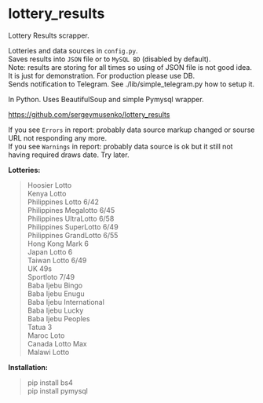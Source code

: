 # lottery_results
Lottery Results scrapper.

Lotteries and data sources in `config.py`.<br/>
Saves results into `JSON` file or to `MySQL BD` (disabled by default).<br/>
Note: results are storing for all times so using of JSON file is not good idea. It is just for demonstration.
For production please use DB.<br/>
Sends notification to Telegram. See ./lib/simple_telegram.py how to setup it.

In Python. Uses BeautifulSoup and simple Pymysql wrapper.

https://github.com/sergeymusenko/lottery_results

If you see `Errors` in report: probably data source markup changed or sourse URL not responding any more.<br/>
If you see `Warnings` in report: probably data source is ok but it still not having required draws date. Try later.

**Lotteries:**
> Hoosier Lotto <br/>
Kenya Lotto <br/>
Philippines Lotto 6/42 <br/>
Philippines Megalotto 6/45 <br/>
Philippines UltraLotto 6/58 <br/>
Philippines SuperLotto 6/49 <br/>
Philippines GrandLotto 6/55 <br/>
Hong Kong Mark 6 <br/>
Japan Lotto 6 <br/>
Taiwan Lotto 6/49 <br/>
UK 49s <br/>
Sportloto 7/49 <br/>
Baba Ijebu Bingo <br/>
Baba Ijebu Enugu <br/>
Baba Ijebu International <br/>
Baba Ijebu Lucky <br/>
Baba Ijebu Peoples <br/>
Tatua 3 <br/>
Maroc Loto <br/>
Canada Lotto Max <br/>
Malawi Lotto

**Installation:**
> pip install bs4<br/>
> pip install pymysql
